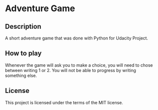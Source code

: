 # Adventure Game

## Description
A short adventure game that was done with Python for Udacity
Project.

## How to play
Whenever the game will ask you to make a choice, you will need to chose between
writing 1 or 2. You will not be able to progress by writing something else.

## License
This project is licensed under the terms of the MIT license.

